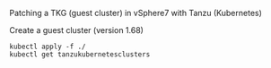 Patching a TKG (guest cluster) in vSphere7 with Tanzu (Kubernetes) 


Create a guest cluster (version 1.68)

```
kubectl apply -f ./
kubectl get tanzukubernetesclusters  

```



